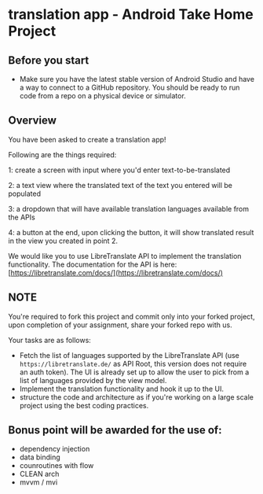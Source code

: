 # translation app - Android Take Home Project

## Before you start

- Make sure you have the latest stable version of Android Studio and have a way to connect to a GitHub repository. You should be ready to run code from a repo on a physical device or simulator.

## Overview

You have been asked to create a translation app! 

Following are the things required:

1: create a screen with input where you'd enter text-to-be-translated

2: a text view where the translated text of the text you entered will be populated

3: a dropdown that will have available translation languages available from the APIs

4: a button at the end, upon clicking the button, it will show translated result in the view you created in point 2.


We would like you to use LibreTranslate API to implement the translation functionality. The documentation for the API is here: [https://libretranslate.com/docs/](https://libretranslate.com/docs/)

## NOTE
You're required to fork this project and commit only into your forked project, upon completion of your assignment, share your forked repo with us.


Your tasks are as follows:

- Fetch the list of languages supported by the LibreTranslate API (use `https://libretranslate.de/` as API Root, this version does not require an auth token). The UI is already set up to allow the user to pick from a list of languages provided by the view model.
- Implement the translation functionality and hook it up to the UI.
- structure the code and architecture as if you're working on a large scale project using the best coding practices.

## Bonus point will be awarded for the use of:

- dependency injection
- data binding
- counroutines with flow
- CLEAN arch
- mvvm / mvi
